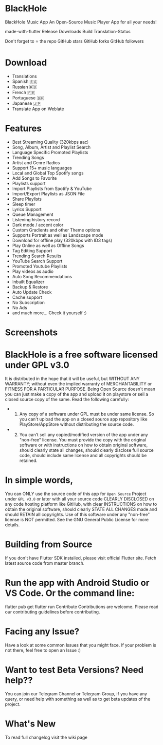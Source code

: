 # BlackHole
BlackHole Music App
An Open-Source Music Player App for all your needs!

made-with-flutter Release Downloads Build Translation-Status

Don't forget to ⭐ the repo
GitHub stars GitHub forks GitHub followers

# Download

+ Translations
+ Spanish 🇪🇸
+ Russian 🇷🇺
+ French 🇫🇷
+ Portuguese 🇧🇷
+ Japanese 🇯🇵
+ Translate App on Weblate

# Features
+ Best Streaming Quality (320kbps aac)
+ Song, Album, Artist and Playlist Search
+ Language Specific Promoted Playlists
+ Trending Songs
+ Artist and Genre Radios
+ Support 15+ music languages
+ Local and Global Top Spotify songs
+ Add Songs to Favorite
+ Playlists support
+ Import Playlists from Spotify & YouTube
+ Import/Export Playlists as JSON File
+ Share Playlists
+ Sleep timer
+ Lyrics Support
+ Queue Management
+ Listening history record
+ Dark mode / accent color
+ Custom Gradients and other Theme options
+ Supports Portrait as well as Landscape mode
+ Download for offline play (320kbps with ID3 tags)
+ Play Online as well as Offline Songs
+ Tag Editing Support
+ Trending Search Results
+ YouTube Search Support
+ Promoted Youtube Playlists
+ Play videos as audio
+ Auto Song Recommendations
+ Inbuilt Equalizer
+ Backup & Restore
+ Auto Update Check
+ Cache support
+ No Subscription
+ No Ads
+ and much more... Check it yourself :)

# Screenshots
     

# BlackHole is a free software licensed under GPL v3.0
It is distributed in the hope that it will be useful, but WITHOUT ANY WARRANTY;
without even the implied warranty of MERCHANTABILITY or FITNESS FOR A PARTICULAR PURPOSE.
Being Open Source doesn't mean you can just make a copy of the app and upload it on playstore or sell
a closed source copy of the same.
Read the following carefully:

+ 1. Any copy of a software under GPL must be under same license. So you can't upload the app on a closed source
  app repository like PlayStore/AppStore without distributing the source code.
+ 2. You can't sell any copied/modified version of the app under any "non-free" license.
   You must provide the copy with the original software or with instructions on how to obtain original software,
   should clearly state all changes, should clearly disclose full source code, should include same license
   and all copyrights should be retained.

# In simple words, 
You can ONLY use the source code of this app for `Open Source` Project under `GPL v3.0` or later
with all your source code CLEARLY DISCLOSED on any code hosting platform like GitHub, with clear INSTRUCTIONS on
how to obtain the original software, should clearly STATE ALL CHANGES made and should RETAIN all copyrights.
Use of this software under any "non-free" license is NOT permitted.
See the GNU General Public License for more details.

# Building from Source
If you don't have Flutter SDK installed, please visit official Flutter site.
Fetch latest source code from master branch.

# Run the app with Android Studio or VS Code. Or the command line:
flutter pub get
flutter run
Contribute
Contributions are welcome. Please read our contributing guidelines before contributing.

# Facing any Issue?
Have a look at some common Issues that you might face. If your problem is not there, feel free to open an Issue :)

# Want to test Beta Versions? Need help??
You can join our Telegram Channel or Telegram Group, if you have any query, or need help with something as well as to get beta updates of the project.

# What's New
To read full changelog visit the wiki page
